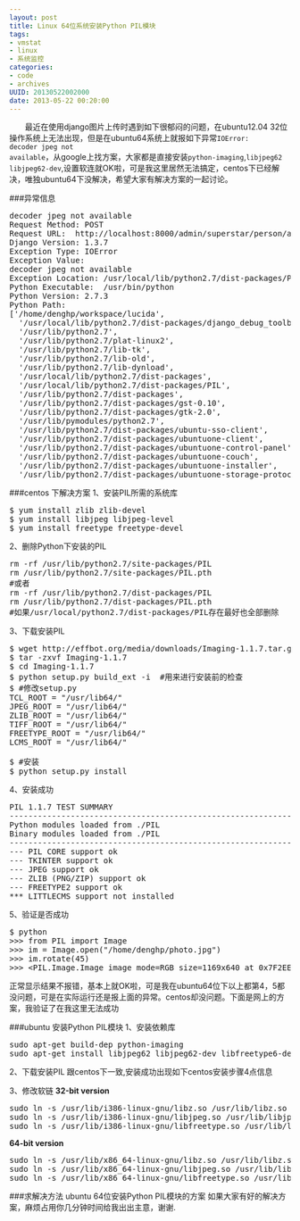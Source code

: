 ```yaml
---
layout: post
title: Linux 64位系统安装Python PIL模块
tags: 
- vmstat
- linux
- 系统监控
categories:
- code
- archives
UUID: 20130522002000
date: 2013-05-22 00:20:00
---
```


 　　最近在使用django图片上传时遇到如下很郁闷的问题，在ubuntu12.04 32位操作系统上无法出现，但是在ubuntu64系统上就报如下异常<code>IOError: decoder jpeg not available</code>，从google上找方案，大家都是直接安装<code>python-imaging</code>,<code>libjpeg62 libjpeg62-dev</code>,设置软连就OK啦，可是我这里居然无法搞定，centos下已经解决，唯独ubuntu64下没解决，希望大家有解决方案的一起讨论。

###异常信息
<pre id="bash">
decoder jpeg not available
Request Method: POST
Request URL:  http://localhost:8000/admin/superstar/person/add/
Django Version: 1.3.7
Exception Type: IOError
Exception Value:  
decoder jpeg not available
Exception Location: /usr/local/lib/python2.7/dist-packages/PIL/Image.py in _getdecoder, line 385
Python Executable:  /usr/bin/python
Python Version: 2.7.3
Python Path:  
['/home/denghp/workspace/lucida',
  '/usr/local/lib/python2.7/dist-packages/django_debug_toolbar-0.9.4-py2.7.egg',
  '/usr/lib/python2.7',
  '/usr/lib/python2.7/plat-linux2',
  '/usr/lib/python2.7/lib-tk',
  '/usr/lib/python2.7/lib-old',
  '/usr/lib/python2.7/lib-dynload',
  '/usr/local/lib/python2.7/dist-packages',
  '/usr/local/lib/python2.7/dist-packages/PIL',
  '/usr/lib/python2.7/dist-packages',
  '/usr/lib/python2.7/dist-packages/gst-0.10',
  '/usr/lib/python2.7/dist-packages/gtk-2.0',
  '/usr/lib/pymodules/python2.7',
  '/usr/lib/python2.7/dist-packages/ubuntu-sso-client',
  '/usr/lib/python2.7/dist-packages/ubuntuone-client',
  '/usr/lib/python2.7/dist-packages/ubuntuone-control-panel',
  '/usr/lib/python2.7/dist-packages/ubuntuone-couch',
  '/usr/lib/python2.7/dist-packages/ubuntuone-installer',
  '/usr/lib/python2.7/dist-packages/ubuntuone-storage-protocol']
</pre>

###centos 下解决方案
1、安装PIL所需的系统库
<pre id="bash">
$ yum install zlib zlib-devel 
$ yum install libjpeg libjpeg-level 
$ yum install freetype freetype-devel 
</pre>

2、删除Python下安装的PIL
<pre id="bash">
rm -rf /usr/lib/python2.7/site-packages/PIL
rm /usr/lib/python2.7/site-packages/PIL.pth
#或者
rm -rf /usr/lib/python2.7/dist-packages/PIL
rm /usr/lib/python2.7/dist-packages/PIL.pth
#如果/usr/local/python2.7/dist-packages/PIL存在最好也全部删除
</pre>

3、下载安装PIL
<pre id="bash">
$ wget http://effbot.org/media/downloads/Imaging-1.1.7.tar.gz
$ tar -zxvf Imaging-1.1.7
$ cd Imaging-1.1.7
$ python setup.py build_ext -i  #用来进行安装前的检查
$ #修改setup.py
TCL_ROOT = "/usr/lib64/"
JPEG_ROOT = "/usr/lib64/"
ZLIB_ROOT = "/usr/lib64/"
TIFF_ROOT = "/usr/lib64/"
FREETYPE_ROOT = "/usr/lib64/"
LCMS_ROOT = "/usr/lib64/"

$ #安装
$ python setup.py install
</pre>

4、安装成功
<pre id="bash">
PIL 1.1.7 TEST SUMMARY 
--------------------------------------------------------------------
Python modules loaded from ./PIL
Binary modules loaded from ./PIL
--------------------------------------------------------------------
--- PIL CORE support ok
--- TKINTER support ok
--- JPEG support ok
--- ZLIB (PNG/ZIP) support ok
--- FREETYPE2 support ok
*** LITTLECMS support not installed
</pre>

5、验证是否成功
<pre id="bash">
$ python
>>> from PIL import Image
>>> im = Image.open("/home/denghp/photo.jpg")
>>> im.rotate(45)
>>> &lt;PIL.Image.Image image mode=RGB size=1169x640 at 0x7F2EE1AD2B90&gt;
</pre>

正常显示结果不报错，基本上就OK啦，可是我在ubuntu64位下以上都第4，5都没问题，可是在实际运行还是报上面的异常。centos却没问题。下面是网上的方案，我验证了在我这里无法成功

###ubuntu 安装Python PIL模块
1、安装依赖库
<pre id="bash">
sudo apt-get build-dep python-imaging
sudo apt-get install libjpeg62 libjpeg62-dev libfreetype6-dev libjpeg libjpeg-dev
</pre>

2、下载安装PIL
  跟centos下一致,安装成功出现如下centos安装步骤4点信息

3、修改软链
<strong>32-bit version</strong>
<pre id="bash">
sudo ln -s /usr/lib/i386-linux-gnu/libz.so /usr/lib/libz.so
sudo ln -s /usr/lib/i386-linux-gnu/libjpeg.so /usr/lib/libjpeg.so
sudo ln -s /usr/lib/i386-linux-gnu/libfreetype.so /usr/lib/libfreetype.so
</pre>

<strong>64-bit version</strong>
<pre id="bash">
sudo ln -s /usr/lib/x86_64-linux-gnu/libz.so /usr/lib/libz.so
sudo ln -s /usr/lib/x86_64-linux-gnu/libjpeg.so /usr/lib/libjpeg.so
sudo ln -s /usr/lib/x86_64-linux-gnu/libfreetype.so /usr/lib/libfreetype.so
</pre>

###求解决方法 ubuntu 64位安装Python PIL模块的方案
如果大家有好的解决方案，麻烦占用你几分钟时间给我出出主意，谢谢.

